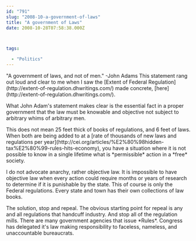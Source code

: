 ```yaml
---
id: "791"
slug: "2008-10-a-government-of-laws"
title: "A government of Laws"
date: 2008-10-28T07:58:38.000Z



tags:

  - "Politics"
---
```

<div class="sqs-html-content">
  <p>"A government of laws, and not of men." -John Adams
This statement rang out loud and clear to me when I saw the [Extent of Federal Regulation](http://extent-of-regulation.dhwritings.com/) made concrete, [here](http://extent-of-regulation.dhwritings.com/).</p>
<p>What John Adam's statement makes clear is the essential fact in a proper government that the law must be knowable and objective not subject to arbitrary whims of arbitrary men.  </p>
<p>This does not mean 25 feet thick of books of regulations, and 6 feet of laws.  When both are being added to at a [rate of thousands of new laws and regulations per year](http://cei.org/articles/%E2%80%98hidden-tax%E2%80%99-rules-hits-economy), you have a situation where it is not possible to know in a single lifetime what is *permissible* action in a *free* society.</p>
<p>I do not advocate anarchy, rather objective law.  It is impossible to have objective law when every action could require months or years of research to determine if it is punishable by the state.  This of course is only the Federal regulations.  Every state and town has their own collections of law books.</p>
<p>The solution, stop and repeal.  The obvious starting point for repeal is any and all regulations that handcuff industry.  And stop all of the regulation mills.  There are many government agencies that issue *Rules*.  Congress has delegated it's law making responsibility to faceless, nameless, and unaccountable bureaucrats.  </p>
</div>
